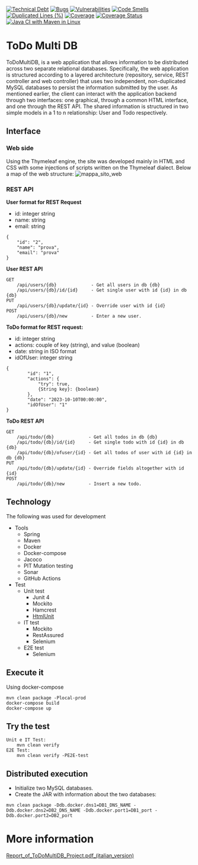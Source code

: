 [![Technical Debt](https://sonarcloud.io/api/project_badges/measure?project=BernabeiPietro_todomultidb&metric=sqale_index)](https://sonarcloud.io/summary/new_code?id=BernabeiPietro_todomultidb) [![Bugs](https://sonarcloud.io/api/project_badges/measure?project=BernabeiPietro_todomultidb&metric=bugs)](https://sonarcloud.io/summary/new_code?id=BernabeiPietro_todomultidb) [![Vulnerabilities](https://sonarcloud.io/api/project_badges/measure?project=BernabeiPietro_todomultidb&metric=vulnerabilities)](https://sonarcloud.io/summary/new_code?id=BernabeiPietro_todomultidb) [![Code Smells](https://sonarcloud.io/api/project_badges/measure?project=BernabeiPietro_todomultidb&metric=code_smells)](https://sonarcloud.io/summary/new_code?id=BernabeiPietro_todomultidb) [![Duplicated Lines (%)](https://sonarcloud.io/api/project_badges/measure?project=BernabeiPietro_todomultidb&metric=duplicated_lines_density)](https://sonarcloud.io/summary/new_code?id=BernabeiPietro_todomultidb) [![Coverage](https://sonarcloud.io/api/project_badges/measure?project=BernabeiPietro_todomultidb&metric=coverage)](https://sonarcloud.io/summary/new_code?id=BernabeiPietro_todomultidb) [![Coverage Status](https://coveralls.io/repos/github/BernabeiPietro/todomultidb/badge.svg)](https://coveralls.io/github/BernabeiPietro/todomultidb) [![Java CI with Maven in Linux](https://github.com/BernabeiPietro/todomultidb/actions/workflows/pll-pr-ubuntu.yml/badge.svg?branch=master)](https://github.com/BernabeiPietro/todomultidb/actions/workflows/pll-pr-ubuntu.yml)
# ToDo Multi DB 
ToDoMultiDB, is a web application that allows information to be distributed across two separate relational databases. Specifically, the web application is structured according to a layered architecture (repository, service, REST controller and web controller) that uses two independent, non-duplicated MySQL databases to persist the information submitted by the user. As mentioned earlier, the client can interact with the application backend through two interfaces: one graphical, through a common HTML interface, and one through the REST API. The shared information is structured in two simple models in a 1 to n relationship: User and Todo respectively.


## Interface 
### Web side
Using the Thymeleaf engine, the site was developed mainly in HTML and CSS with some injections of scripts written on the Thymeleaf dialect.
Below a map of the web structure:
![mappa_sito_web](https://user-images.githubusercontent.com/25842408/233120206-14121921-b2ac-4bbb-af0c-fc418eb401fe.png)

### REST API

**User format for REST Request**
- id: integer string
- name: string
- email: string
```
{
    "id": "2",
    "name": "prova",
    "email": "prova"
}
```
**User REST API**
```
GET
    /api/users/{db}             - Get all users in db {db}
    /api/users/{db}/id/{id}     - Get single user with id {id} in db {db}
PUT
    /api/users/{db}/update/{id} - Override user with id {id}
POST
    /api/users/{db}/new         - Enter a new user.
```
**ToDo format for REST request:**
- id: integer string
- actions: couple of key (string), and value (boolean)
- date: string in ISO format
- idOfUser: integer string
```
{
        "id": "1",
        "actions": {
            "try": true,
            {String key}: {boolean}
        },
        "date": "2023-10-10T00:00:00", 
        "idOfUser": "1"
}
```
**ToDo REST API**
```
GET
    /api/todo/{db}             - Get all todos in db {db}
    /api/todo/{db}/id/{id}     - Get single todo with id {id} in db {db}
    /api/todo/{db}/ofuser/{id} - Get all todos of user with id {id} in db {db}
PUT
    /api/todo/{db}/update/{id} - Override fields altogether with id {id} 
POST
    /api/todo/{db}/new         - Insert a new todo.
```


## Technology
The following was used for development
- Tools
  - Spring
  - Maven
  - Docker
  - Docker-compose
  - Jacoco
  - PIT Mutation testing
  - Sonar
  - GitHub Actions
- Test
  - Unit test
    - Junit 4
    - Mockito
    - Hamcrest
    - [HtmlUnit](https://github.com/HtmlUnit/htmlunit)
  - IT test
    - Mockito
    - RestAssured 
    - Selenium
  - E2E test
    - Selenium 
## Execute it
Using docker-compose 
```
mvn clean package -Plocal-prod
docker-compose build
docker-compose up
  ```
## Try the test
```
Unit e IT Test:
    mvn clean verify
E2E Test:
    mvn clean verify -PE2E-test
```

## Distributed execution
- Initialize two MySQL databases.
- Create the JAR with information about the two databases:
```
mvn clean package -Ddb.docker.dns1=DB1_DNS_NAME -Ddb.docker.dns2=DB2_DNS_NAME -Ddb.docker.port1=DB1_port -Ddb.docker.port2=DB2_port 
```

# More information
[Report_of_ToDoMultiDB_Project.pdf_(italian_version)](https://github.com/BernabeiPietro/todomultidb/files/11276051/Report_of_ToDoMultiDB_Project.pdf)
